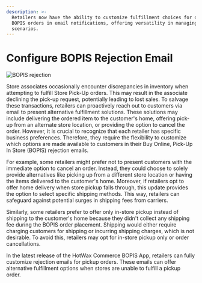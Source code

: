 ```yaml
---
description: >-
  Retailers now have the ability to customize fulfillment choices for declined
  BOPIS orders in email notifications, offering versatility in managing such
  scenarios.
---
```


# Configure BOPIS Rejection Email

![BOPIS rejection](https://www.hotwax.co/hubfs/BOPIS%20rejection.png)

Store associates occasionally encounter discrepancies in inventory when attempting to fulfill Store Pick-Up orders. This may result in the associate declining the pick-up request, potentially leading to lost sales. To salvage these transactions, retailers can proactively reach out to customers via email to present alternative fulfillment solutions. These solutions may include delivering the ordered item to the customer's home, offering pick-up from an alternate store location, or providing the option to cancel the order. However, it is crucial to recognize that each retailer has specific business preferences. Therefore, they require the flexibility to customize which options are made available to customers in their Buy Online, Pick-Up In Store (BOPIS) rejection emails.

For example, some retailers might prefer not to present customers with the immediate option to cancel an order. Instead, they could choose to solely provide alternatives like picking up from a different store location or having the items delivered to the customer's home. Moreover, if retailers opt to offer home delivery when store pickup falls through, this update provides the option to select specific shipping methods. This way, retailers can safeguard against potential surges in shipping fees from carriers.

Similarly, some retailers prefer to offer only in-store pickup instead of shipping to the customer's home because they didn't collect any shipping fee during the BOPIS order placement. Shipping would either require charging customers for shipping or incurring shipping charges, which is not desirable. To avoid this, retailers may opt for in-store pickup only or order cancellations.

In the latest release of the HotWax Commerce BOPIS App, retailers can fully customize rejection emails for pickup orders. These emails can offer alternative fulfillment options when stores are unable to fulfill a pickup order.

